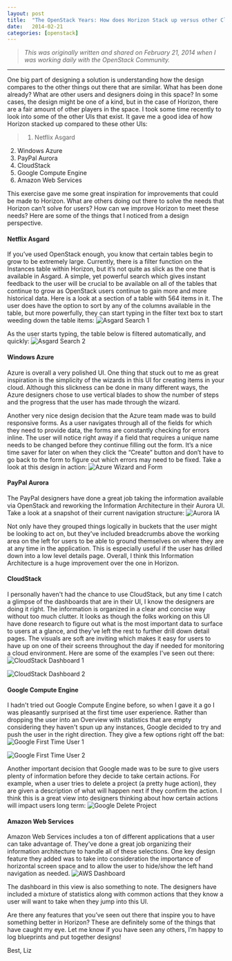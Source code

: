```yaml
---
layout: post
title:  "The OpenStack Years: How does Horizon Stack up versus other Cloud Computing UIs?"
date:   2014-02-21
categories: [openstack]
---
```


> <em>This was originally written and shared on February 21, 2014 when I was working daily with the OpenStack Community.</em>

---

One big part of designing a solution is understanding how the design compares to the other things out there that are similar. What has been done already? What are other users and designers doing in this space? In some cases, the design might be one of a kind, but in the case of Horizon, there are a fair amount of other players in the space. I took some time recently to look into some of the other UIs that exist. It gave me a good idea of how Horizon stacked up compared to these other UIs:
> 1. Netflix Asgard
2. Windows Azure
3. PayPal Aurora
4. CloudStack
5. Google Compute Engine
6. Amazon Web Services

This exercise gave me some great inspiration for improvements that could be made to Horizon. What are others doing out there to solve the needs that Horizon can’t solve for users? How can we improve Horizon to meet these needs? Here are some of the things that I noticed from a design perspective.

#### Netflix Asgard
If you’ve used OpenStack enough, you know that certain tables begin to grow to be extremely large. Currently, there is a filter function on the Instances table within Horizon, but it’s not quite as slick as the one that is available in Asgard. A simple, yet powerful search which gives instant feedback to the user will be crucial to be available on all of the tables that continue to grow as OpenStack users continue to gain more and more historical data. Here is a look at a section of a table with 564 items in it. The user does have the option to sort by any of the columns available in the table, but more powerfully, they can start typing in the filter text box to start weeding down the table items:
![Asgard Search 1](https://github.com/lizsurette/lizsurette.github.io/raw/main/static/img/_posts/asgard-search-1.png)

As the user starts typing, the table below is filtered automatically, and quickly:
![Asgard Search 2](https://github.com/lizsurette/lizsurette.github.io/raw/main/static/img/_posts/asgard-search-2.png)

#### Windows Azure
Azure is overall a very polished UI. One thing that stuck out to me as great inspiration is the simplicity of the wizards in this UI for creating items in your cloud. Although this slickness can be done in many different ways, the Azure designers chose to use vertical blades to show the number of steps and the progress that the user has made through the wizard.

Another very nice design decision that the Azure team made was to build responsive forms. As a user navigates through all of the fields for which they need to provide data, the forms are constantly checking for errors inline. The user will notice right away if a field that requires a unique name needs to be changed before they continue filling out the form. It’s a nice time saver for later on when they click the “Create” button and don’t have to go back to the form to figure out which errors may need to be fixed. Take a look at this design in action:
![Azure Wizard and Form](https://github.com/lizsurette/lizsurette.github.io/raw/main/static/img/_posts/azure-wizard-and-form.png)

#### PayPal Aurora
The PayPal designers have done a great job taking the information available via OpenStack and reworking the Information Architecture in their Aurora UI. Take a look at a snapshot of their current navigation structure:
![Aurora IA](https://github.com/lizsurette/lizsurette.github.io/raw/main/static/img/_posts/aurora-ia.png)

Not only have they grouped things logically in buckets that the user might be looking to act on, but they've included breadcrumbs above the working area on the left for users to be able to ground themselves on where they are at any time in the application. This is especially useful if the user has drilled down into a low level details page. Overall, I think this Information Architecture is a huge improvement over the one in Horizon.

#### CloudStack
I personally haven't had the chance to use CloudStack, but any time I catch a glimpse of the dashboards that are in their UI, I know the designers are doing it right. The information is organized in a clear and concise way without too much clutter. It looks as though the folks working on this UI have done research to figure out what is the most important data to surface to users at a glance, and they've left the rest to further drill down detail pages. The visuals are soft are inviting which makes it easy for users to have up on one of their screens throughout the day if needed for monitoring a cloud environment. Here are some of the examples I've seen out there:
![CloudStack Dashboard 1](https://github.com/lizsurette/lizsurette.github.io/raw/main/static/img/_posts/cloudstack-dashboard-1.jpg)

![CloudStack Dashboard 2](https://github.com/lizsurette/lizsurette.github.io/raw/main/static/img/_posts/cloudstack-dashboard-2.png)


#### Google Compute Engine
I hadn't tried out Google Compute Engine before, so when I gave it a go I was pleasantly surprised at the first time user experience. Rather than dropping the user into an Overview with statistics that are empty considering they haven't spun up any instances, Google decided to try and push the user in the right direction. They give a few options right off the bat:
![Google First Time User 1](https://github.com/lizsurette/lizsurette.github.io/raw/main/static/img/_posts/google-first-time-user-1.png)

![Google First Time User 2](https://github.com/lizsurette/lizsurette.github.io/raw/main/static/img/_posts/google-first-time-user-2.png)

Another important decision that Google made was to be sure to give users plenty of information before they decide to take certain actions. For example, when a user tries to delete a project (a pretty huge action), they are given a description of what will happen next if they confirm the action. I think this is a great view into designers thinking about how certain actions will impact users long term:
![Google Delete Project](https://github.com/lizsurette/lizsurette.github.io/raw/main/static/img/_posts/google-delete-project.png)

#### Amazon Web Services
Amazon Web Services includes a ton of different applications that a user can take advantage of. They've done a great job organizing their information architecture to handle all of these selections. One key design feature they added was to take into consideration the importance of horizontal screen space and to allow the user to hide/show the left hand navigation as needed.
![AWS Dashboard](https://github.com/lizsurette/lizsurette.github.io/raw/main/static/img/_posts/aws-dashboard.png)

The dashboard in this view is also something to note. The designers have included a mixture of statistics along with common actions that they know a user will want to take when they jump into this UI.

Are there any features that you’ve seen out there that inspire you to have something better in Horizon? These are definitely some of the things that have caught my eye. Let me know if you have seen any others, I’m happy to log blueprints and put together designs!

Best,
Liz
